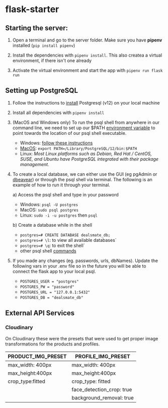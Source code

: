 
# flask-starter

  

  

## Starting the server:

  

  

1. Open a terminal and go to the server folder. Make sure you have **pipenv** installed (`pip install pipenv`)

  

2. Install the dependencies with `pipenv install`. This also createa a virtual environment, if there isn't one already

  

3. Activate the virtual environment and start the app with `pipenv run flask run`

  

  
## Setting up PostgreSQL

  

1. Follow the instructions to [install](https://www.postgresqltutorial.com/install-postgresql/) Postgresql (v12) on your local machine 

2. Install all dependencies with `pipenv install`

3. (MacOS and Windows only) To run the psql shell from anywhere in our command line, we need to set up our $PATH [environment variable](https://superuser.com/questions/284342/what-are-path-and-other-environment-variables-and-how-can-i-set-or-use-them) to point towards the location of our psql shell executable.

	- Windows: [follow these instructions](https://sqlbackupandftp.com/blog/setting-windows-path-for-postgres-tools)
	- [MacOS](https://www.cyberciti.biz/faq/appleosx-bash-unix-change-set-path-environment-variable/): `export PATH=/Library/PostgreSQL/12/bin:$PATH`
	- Linux: *Most Linux platforms such as Debian, Red Hat / CentOS, SUSE, and Ubuntu have PostgreSQL integrated with their package management.*

4. To create a local database, we can either use the GUI (eg pgAdmin or [dbeavear](https://dbeaver.io/download/)) or through the psql shell via terminal. The following is an example of how to run it through your terminal.
    
    a)  Access the psql shell and type in your password
    - Windows: `psql -U postgres`
	- MacOS: `sudo psql postgres`
	- Linux: `sudo -i -u postgres` then `psql`
        
	b)  Create a database while in the shell

	- `postgres=# CREATE DATABASE dealsmate_db;`
	- `postgres=# \l`: to view all available databases`
	- `postgres=# \q`: to exit the shell`
	- other psql shell [commands](https://www.postgresqltutorial.com/psql-commands/)
		

5. If you made any changes (eg. passwords, urls, dbNames). Update the following vars in your .env file so in the future you will be able to connect the flask app to your local psql. 
    - `POSTGRES_USER = "postgres"`
    - `POSTGRES_PW = "password"`
    - `POSTGRES_URL = "127.0.0.1:5432"`
    - `POSTGRES_DB = "dealsmate_db"`

## External API Services

### Cloudinary
On Cloudinary these were the presets that were used to get proper image transformations for the products and profiles.

| PRODUCT_IMG_PRESET  | PROFILE_IMG_PRESET |
|--|--|
| max_width: 400px|max_width: 400px|
|max_height:400px|max_height:400px|
|crop_type:fitted|crop_type: fitted|
||face_detection_crop: true|
||background_removal: true|


      



